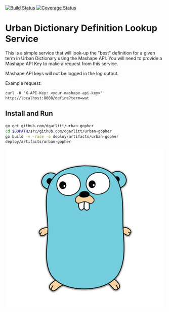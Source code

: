 [![Build Status](https://travis-ci.org/dgarlitt/urban-gopher.svg)](https://travis-ci.org/dgarlitt/urban-gopher)
[![Coverage Status](https://coveralls.io/repos/github/dgarlitt/urban-gopher/badge.svg?branch=master)](https://coveralls.io/github/dgarlitt/urban-gopher?branch=master)

# Urban Dictionary Definition Lookup Service

This is a simple service that will look-up the "best" definition for a given term
in Urban Dictionary using the Mashape API. You will need to provide a Mashape
API Key to make a request from this service.

Mashape API keys will not be logged in the log output.

Example request:

```
curl -H "X-API-Key: <your-mashape-api-key>" http://localhost:8008/define?term=wat
```

## Install and Run

```sh
go get github.com/dgarlitt/urban-gopher
cd $GOPATH/src/github.com/dgarlitt/urban-gopher
go build -v -race -o deploy/artifacts/urban-gopher
deploy/artifacts/urban-gopher
```

![Golang Gopher Logo](https://raw.githubusercontent.com/dgarlitt/image-repo/master/tech-logos/golang-gopher.png)
